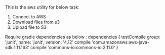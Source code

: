 This is the aws utility for below task:
1. Connect to AWS
2. Download files from s3 
3. Upload file to S3

Require gradle dependencies as below :
dependencies {
    testCompile group: 'junit', name: 'junit', version: '4.12'
    compile 'com.amazonaws:aws-java-sdk:1.11.163'
    compile 'commons-io:commons-io:2.11.0'
}
